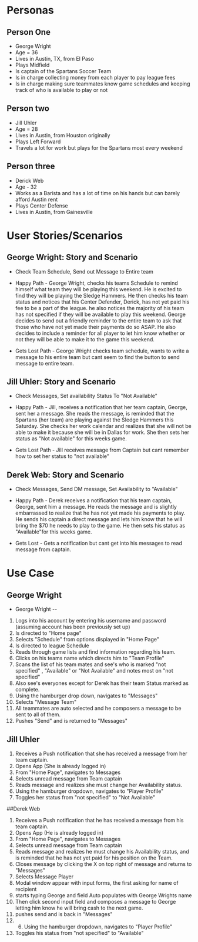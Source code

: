 # Personas
## Person One
 * George Wright
 * Age = 36
 * Lives in Austin, TX, from El Paso
 * Plays Midfield
 * Is captain of the Spartans Soccer Team
 * Is in charge collecting money from each player to pay league fees
 * Is in charge making sure teammates know game schedules and keeping track of who is available to play or not
## Person two
 * Jill Uhler
 * Age = 28
 * Lives in Austin, from Houston originally
 * Plays Left Forward
 * Travels a lot for work but plays for the Spartans most every weekend
## Person three
 * Derick Web
 * Age - 32
 * Works as a Barista and has a lot of time on his hands but can barely afford Austin rent
 * Plays Center Defense
 * Lives in Austin, from Gainesville



# User Stories/Scenarios
## George Wright: Story and Scenario
* Check Team Schedule, Send out Message to Entire team

* Happy Path - George Wright, checks his teams Schedule to remind himself what team they will be playing this weekend. He is excited to find they will be playing the Sledge Hammers. He then checks his team status and notices that his Center Defender, Derick, has not yet paid his fee to be a part of the league. he also notices the majority of his team has not specified if they will be available to play this weekend. George decides to send out a friendly reminder to the entire team to ask that those who have not yet made their payments do so ASAP. He also decides to include a reminder for all player to let him know whether or not they will be able to make it to the game this weekend.
* Gets Lost Path - George Wright checks team schedule, wants to write a message to his entire team but cant seem to find the button to send message to entire team.

## Jill Uhler: Story and Scenario
* Check Messages, Set availability Status To "Not Available"

* Happy Path - Jill, receives a notification that her team captain, George, sent her a message. She reads the message, is reminded that the Spartans (her team) are playing against the Sledge Hammers this Saturday. She checks her work calendar and realizes that she will not be able to make it because she will be in Dallas for work. She then sets her status as "Not available" for this weeks game.
* Gets Lost Path - Jill receives message from Captain but cant remember how to set her status to "not available"

## Derek Web: Story and Scenario
* Check Messages, Send DM message, Set Availability to "Available"

* Happy Path - Derek receives a notification that his team captain, George, sent him a message. He reads the message and is slightly embarrassed to realize that he has not yet made his payments to play. He sends his captain a direct message and lets him know that he will bring the $70 he needs to play to the game. He then sets his status as "Available"for this weeks game.
* Gets Lost - Gets a notification but cant get into his messages to read message from captain.

# Use Case
## George Wright
* George Wright --
1. Logs into his account by entering his username and password (assuming account has been previously set up)
2. Is directed to "Home page"
3. Selects "Schedule" from options displayed in "Home Page"
4. Is directed to league Schedule
5. Reads through game lists and find information regarding his team.
6. Clicks on his teams name which directs him to "Team Profile"
7. Scans the list of his team mates and see's who is marked "not specified" , "Available" or "Not Available" and notes most on "not specified"
8. Also see's everyones except for Derek has their team Status marked as complete.
9. Using the hamburger drop down, navigates to "Messages"
10. Selects "Message Team"
11. All teammates are auto selected and he composers a message to be sent to all of them.
12. Pushes "Send" and is returned to "Messages"

## Jill Uhler
1. Receives a Push notification that she has received a message from her team captain.
2. Opens App (She is already logged in)
3. From "Home Page", navigates to Messages
4. Selects unread message from Team captain
5. Reads message and realizes she must change her Availability status.
6. Using the hamburger dropdown, navigates to "Player Profile"
7. Toggles her status from "not specified" to "Not Available"

##Derek Web
1. Receives a Push notification that he has received a message from his team captain.
2. Opens App (He is already logged in)
3. From "Home Page", navigates to Messages
4. Selects unread message from Team captain
5. Reads message and realizes he must change his Availability status, and is reminded that he has not yet paid for his position on the Team.
6. Closes message by clicking the X on top right of message and returns to "Messages"
7. Selects Message Player
8. Modal window appear with input forms, the first asking for name of recipient
9. starts typing George and field Auto populates with George Wrights name
10. Then click second input field and composes a message to George letting him know he will bring cash to the next game.
11. pushes send and is back in "Messages"
12. 6. Using the hamburger dropdown, navigates to "Player Profile"
7. Toggles his status from "not specified" to "Available"
